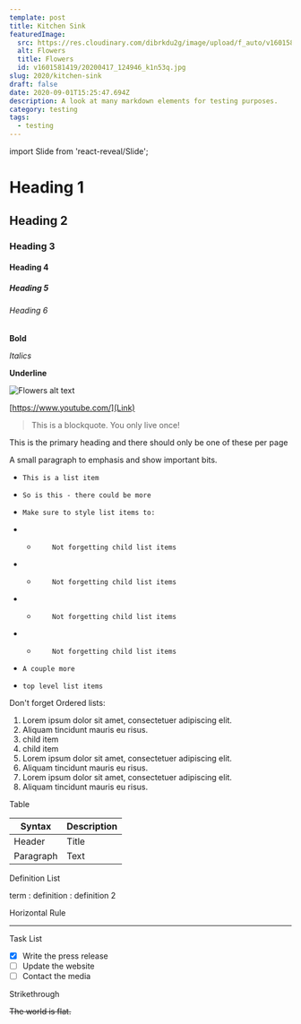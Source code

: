 ```yaml
---
template: post
title: Kitchen Sink
featuredImage:
  src: https://res.cloudinary.com/dibrkdu2g/image/upload/f_auto/v1601581419/20200417_124946_k1n53q.jpg
  alt: Flowers
  title: Flowers
  id: v1601581419/20200417_124946_k1n53q.jpg
slug: 2020/kitchen-sink
draft: false
date: 2020-09-01T15:25:47.694Z
description: A look at many markdown elements for testing purposes.
category: testing
tags:
  - testing
---
```

import Slide from 'react-reveal/Slide';

# Heading 1

## Heading 2

### Heading 3

#### Heading 4

##### Heading 5

###### Heading 6

**Bold**

*Italics*

**Underline**

<div>

![Flowers alt text](https://res.cloudinary.com/hskvixv4h/image/upload/c_scale,f_auto,q_auto,w_2000/v1596573456/sample.jpg "Flowers in the summer")

</div>

[https://www.youtube.com/](Link)


<Slide left>

> This is a blockquote. You only live once!

</Slide>

This is the primary heading and there should only be one of these per page

A small paragraph to emphasis and show important bits.

* ```
  This is a list item
  ```
* ```
  So is this - there could be more
  ```
* ```
  Make sure to style list items to:
  ```
* * ```
        Not forgetting child list items
    ```
* * ```
        Not forgetting child list items
    ```
* * ```
        Not forgetting child list items
    ```
* * ```
        Not forgetting child list items
    ```
* ```
  A couple more
  ```
* ```
  top level list items
  ```

Don't forget Ordered lists:

1. Lorem ipsum dolor sit amet, consectetuer adipiscing elit.
2. Aliquam tincidunt mauris eu risus.
3. child item
4. child item
5. Lorem ipsum dolor sit amet, consectetuer adipiscing elit.
6. Aliquam tincidunt mauris eu risus.
7. Lorem ipsum dolor sit amet, consectetuer adipiscing elit.
8. Aliquam tincidunt mauris eu risus.

Table

| Syntax | Description |
| ----------- | ----------- |
| Header | Title |
| Paragraph | Text | 

Definition List

term
: definition 
: definition 2

Horizontal Rule

---

Task List

- [x] Write the press release
- [ ] Update the website
- [ ] Contact the media 

Strikethrough

~~The world is flat.~~


